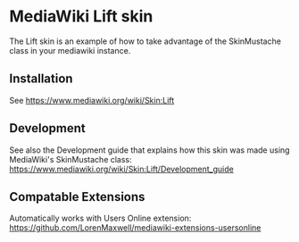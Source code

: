MediaWiki Lift skin
========================

The Lift skin is an example of how to take advantage of the SkinMustache class in your mediawiki instance.

Installation
------------

See <https://www.mediawiki.org/wiki/Skin:Lift>

Development
-----------

See also the Development guide that explains how this skin was made using MediaWiki's SkinMustache class: https://www.mediawiki.org/wiki/Skin:Lift/Development_guide

Compatable Extensions
---------------------

Automatically works with Users Online extension: https://github.com/LorenMaxwell/mediawiki-extensions-usersonline
